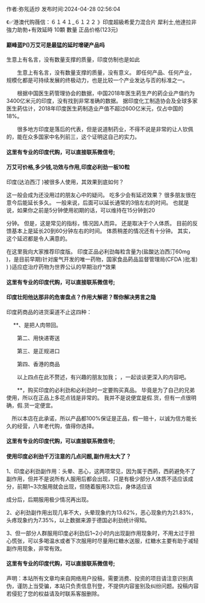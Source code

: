 <p>作者:弥氖适炒 发布时间:2024-04-28 02:56:04</p>
<p>《✅港澳代购薇信：６１４１_６１２２ 》印度超級希愛力混合片 犀利士,他達拉非 強力助勃+有效延時 10顆 數量 正品价格(123元) </p>
									<h4>巅峰蓝P()万艾可是最猛的延时增硬产品吗</h4><p>生意上有名言，没有数量支撑的质量，印度仿制也是如此</p><p>　　生意上有名言，没有数量支撑的质量，没有意义。 即任何产品、任何产业，规模化都是可持续发展的终极动力，也是比较一个产业发达与否的标准之一。</p><p>　　根据中国医生葯管理协会的数据，中国2018年医生葯生产的葯企业产值约为3400亿米元的印度，没有找到非常准确的数据。 据印度化工制造协会及全球多家医生葯估计，2018年印度医生葯制造业产值不超过600亿米元，仅占中国的18%。</p><p>　　很多地方印度是落后的代表，但是说道制药业，不得不说是非常的让人钦佩的，能在众多国家中名列前三，这个证明这自己的实力。</p><p></p><h4>	这里有专业的印度代购，可以直接联系微信号;</h4><p></p><h4>万艾可价格,多少钱,功效与作用,印度必利劲一板10粒</h4><p>印度(达泊西汀 )被很多人使用，其效果到底如何？</p><p>这一般会成为还没用过的朋友心中的疑问。 吃多少会有延迟效果？ 很多朋友很在意今后能延长多久。 一般来说，后面可以延长通常的3倍左右的时间。 也就是说，如果你之前是5分钟使用初期的话，可以维持在15分钟到20</p><p>分钟。 但是，这是常见的指标，情况因人而异。 还是取决于个人体质。 目前的反馈基本上是延长20到60分钟左右的时间。 体质稍差的情况还有十分钟。 其实，这个延迟都是令人满意的。</p><p>在这里我向大家推荐印度版。 印度正品必利劲每粒含量为(盐酸达泊西汀60mg )，是目前早期)针对废气开发的唯一药物，国家食品葯品监督管理局(CFDA )批准) ) )适应症治疗药物为世界公认的早期治疗*效果</p><p></p><h4>	这里有专业的印度代购，可以直接联系微信号;</h4><p></p><h4>印度壮阳他达那非的危害盘点？作用大解密？帮你解决男言之隐</h4><p>印度葯商品的进货渠道不止这四种：</p><p>　  **、是把人肉带回。</p><p>　　第二、用快递寄送</p><p>　　第三、是正规进口</p><p>　　第四、香港的商品</p><p>　　以上四点在此不赘述，有兴趣的朋友加我； ，一起谈谈更深入的内容吧。</p><p>　　**，购买印度的必利劲和必利劲时一定要购买真品。 毕竟是为了自己的兄弟使用，所以在正品上多花点钱是非常的。 我并不是说便宜是假.货，但有一点很明确，假.货一定便宜。</p><p>　所以本店在此承诺，所以产品都100%保证是正品，假一赔十，以诚为信方能长久的经营，八年老代购，值得你选择。</p><p></p><h4>	这里有专业的印度代购，可以直接联系微信号;</h4><p></p><h4>使用印度必利劲千万注意的几点问题,副作用太大了？</h4><p>1、印度必利劲副作用：头晕、恶心，这两项常见，因为属于西葯，西葯避免不了副作用，但并不是说所有人服用后都会出现，只是有极少部分人体质不适应该成分，前期1~3次服用就会出现，但随着服用3次后，身体适应该</p><p>成分后，后期服用极少情况再出现。</p><p>2、必利劲副作用出现几率不大，头晕现象约为13.62%，恶心现象约为21.83%，头疼现象约为7.35%，以上数据来源于德国必利劲统计得知。</p><p>3、但一部分人群服用印度必利劲后1~2小时内出现副作用现象时，不用太过于担心慌张，可以多喝温水或者下次服用时尽量用红糖水送服，红糖水主要有助于减轻副作用现象，非常有效。</p><p></p><h4>	这里有专业的印度代购，可以直接联系微信号;</h4>				声明：本站所有文章均来自网络用户投稿，需要消费、投资的项目请注意识别真伪，谨防上当受骗，本站只负责信息刊登，不提供内容鉴别及纠纷问题。投稿内容若侵犯了您的权益请及时联系客服删除。				
